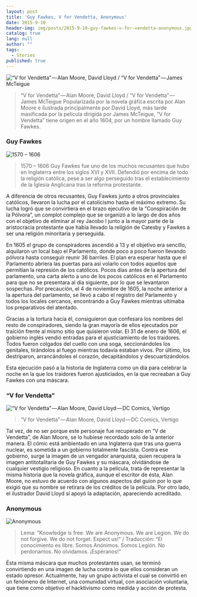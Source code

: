 ```yaml
---
layout: post
title: 'Guy Fawkes, V for Vendetta, Anonymous'
date: 2015-9-10
header-img: img/posts/2015-9-10-guy-fawkes-v-for-vendetta-anonymous.jpg
catalog: true
lang: null
author: ""
tags:
  - Stories
published: true
---
```


![“V for Vendetta” — Alan Moore, David Lloyd / “V for Vendetta” — James McTeigue]({{site.baseurl}}/img/posts/in-post/2015-9-10-guy-fawkes-v-for-vendetta-anonymous-0.jpg)
> “V for Vendetta” — Alan Moore, David Lloyd / “V for Vendetta” — James McTeigue
Popularizada por la novela gráfica escrita por Alan Moore e ilustrada principalmente por David Lloyd, más tarde masificada por la película dirigida por James McTeigue, “V for Vendetta” tiene origen en el año 1604, por un hombre llamado Guy Fawkes.


### Guy Fawkes
![1570 – 1606]({{site.baseurl}}/img/posts/in-post/2015-9-10-guy-fawkes-v-for-vendetta-anonymous-1.jpg)
> 1570 – 1606
Guy Fawkes fue uno de los muchos recusantes que hubo en Inglaterra entre los siglos XVI y XVII. Defendió por encima de todo la religión católica, pese a ser algo perseguido tras el establecimiento de la Iglesia Anglicana tras la reforma protestante.

A diferencia de otros recusantes, Guy Fawkes junto a otros provinciales católicos, llevaron la lucha por el catolicismo hasta el máximo extremo. Su lucha logró que se convirtiera en el brazo ejecutivo de la “Conspiración de la Pólvora”, un complot complejo que se organizó a lo largo de dos años con el objetivo de eliminar al rey Jacobo I junto a la mayor parte de la aristocracia protestante que había llevado la religión de Catesby y Fawkes a ser una religión minoritaria y perseguida.

En 1605 el grupo de conspiradores ascendió a 13 y el objetivo era sencillo, alquilaron un local bajo el Parlamento, donde poco a poco fueron llevando pólvora hasta conseguir reunir 36 barriles. El plan era esperar hasta que el Parlamento abriera las puertas para así volarlo con todos aquellos que permitían la represión de los católicos. Pocos días antes de la apertura del parlamento, una carta alerto a uno de los pocos católicos en el Parlamento para que no se presentara al día siguiente, por lo que se levantaron sospechas. Por precaución, el 4 de noviembre de 1605, la noche anterior a la apertura del parlamento, se llevó a cabo el registro del Parlamento y todos los locales cercanos, encontrando a Guy Fawkes mientras ultimaba los preparativos del atentado.

Gracias a la tortura hacia él, consiguieron que confesara los nombres del resto de conspiradores, siendo la gran mayoría de ellos ejecutados por traición frente al mismo sitio que quisieron volar. El 31 de enero de 1606, el gobierno inglés vendió entradas para el ajusticiamiento de los traidores. Todos fueron colgados del cuello con una soga, seccionándoles los genitales, tirándolos al fuego mientras todavía estaban vivos. Por último, los destriparon, arrancándoles el corazón, decapitándolos y descuartizándolos.

Esta ejecución pasó a la historia de Inglaterra como un día para celebrar la noche en la que los traidores fueron ajusticiados, en la que recreaban a Guy Fawkes con una máscara.


### “V for Vendetta”
![“V for Vendetta” — Alan Moore, David Lloyd — DC Comics, Vertigo]({{site.baseurl}}/img/posts/in-post/2015-9-10-guy-fawkes-v-for-vendetta-anonymous-2.jpg)
> “V for Vendetta” — Alan Moore, David Lloyd — DC Comics, Vertigo

Tal vez, de no ser porque este personaje fue recuperado en “V de Vendetta”, de Alan Moore, se lo hubiese recordado solo de la anterior manera.
El cómic está ambientado en una Inglaterra que tras una guerra nuclear, es sometida a un gobierno totalmente fascista. Contra ese gobierno, surge la imagen de un vengador anarquista, quien recupera la imagen antitotalitaria de Guy Fawkes y su máscara, olvidándose de cualquier vestigio religioso.
En cuanto a la película, trata de representar la misma historia que la novela gráfica, aunque el escritor de ésta, Alan Moore, no estuvo de acuerdo con algunos aspectos del guion por lo que exigió que su nombre se retirara de los créditos de la película. Por otro lado, el ilustrador David Lloyd sí apoyó la adaptación, apareciendo acreditado.


### Anonymous
![Anonymous]({{site.baseurl}}/img/posts/in-post/2015-9-10-guy-fawkes-v-for-vendetta-anonymous-3.jpg)
> Lema: “Knowledge is free. We are Anonymous. We are Legion. We do not forgive. We do not forget. Expect us!” / Traducción: “El conocimiento es libre. Somos Anónimos. Somos Legión. No perdonamos. No olvidamos. ¡Espéranos!”

Ésta misma máscara que muchos protestantes usan, se terminó convirtiendo en una imagen de lucha contra lo que ellos consideran un estado opresor.
Actualmente, hay un grupo activista el cual se convirtió en un fenómeno de Internet, una comunidad virtual, con asociación voluntaria, que tiene como objetivo el hacktivismo como medida y acción de protesta.
